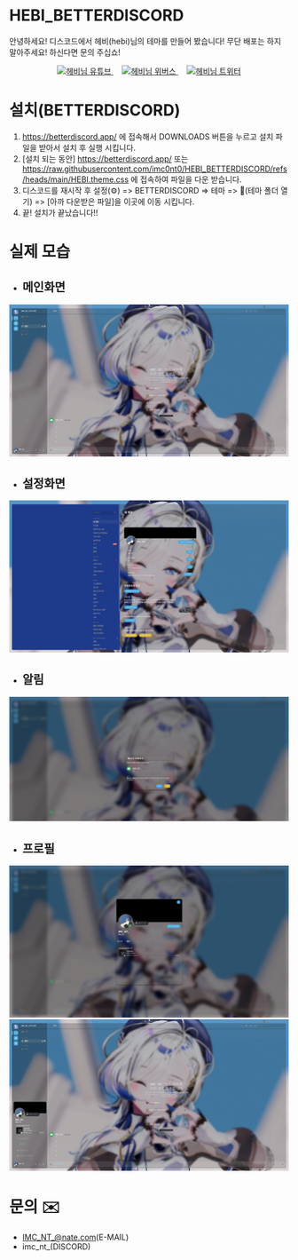 # HEBI_BETTERDISCORD
안녕하세요! 디스코드에서 헤비(hebi)님의 테마를 만들어 봤습니다! 무단 배포는 하지 말아주세요! 하신다면 문의 주십쇼!

<p align="center">
  <a href="https://www.youtube.com/channel/UCPUcv2Zv9WhH6y8H1A9uWfg" target="_blank">
    <img src="https://yt3.googleusercontent.com/z6exlDSJjanTgpmEd9zwCZ5Y90rXxVIJwJCFpFOwRPh9nyUx6VioYAJlCbf6332tlvi7xR1Uhw=s160-c-k-c0x00ffffff-no-rj" alt="헤비님 유튜브" width="100" height="100">
  </a>
  &nbsp;&nbsp;&nbsp;
  <a href="https://weverse.io/hebi/feed" target="_blank">
    <img src="https://i.namu.wiki/i/xSideevvz9nt0HbYGJMqPv-2RMhim8kFq8BaWB6ewBEXcE1nI6cNsyRLzgVqLwNef51ZYiELpX--_KIDZ5HEvAF8opb2f1zui9rGSE0vZQyDctSPOnohfBj6rlm3w36S3BaI8a5-p7OE5XFuUzlPDQ.svg" alt="헤비님 위버스" width="100" height="100">
  </a>
  &nbsp;&nbsp;&nbsp;
  <a href="https://x.com/hebi0211" target="_blank">
    <img src="https://search.pstatic.net/common/?src=http%3A%2F%2Fblogfiles.naver.net%2FMjAyMzA3MjRfOTkg%2FMDAxNjkwMTk5Njk2MzY5.BBkuxB1r0-U_HVxgoFCXx5I5Ege_VlGGPt67z1hIYeUg.SHvkR9WfZ8A9OyQ5lcMv1rLtSZJJxKklMer3v36CKDMg.JPEG.titi2010%2Fx.jpg&type=sc960_832" alt="헤비님 트위터" width="100" height="100">
  </a>
</p>


# 설치(BETTERDISCORD)
1. https://betterdiscord.app/ 에 접속해서 DOWNLOADS 버튼을 누르고 설치 파일을 받아서 설치 후 실행 시킵니다.
2. [설치 되는 동안] https://betterdiscord.app/ 또는 https://raw.githubusercontent.com/imc0nt0/HEBI_BETTERDISCORD/refs/heads/main/HEBI.theme.css 에 접속하여 파일을 다운 받습니다.
3. 디스코드를 재시작 후 설정(⚙️) => BETTERDISCORD => 테마 => 📁(테마 폴더 열기) => [아까 다운받은 파일]을 이곳에 이동 시킵니다.
4. 끝! 설치가 끝났습니다!!

# 실제 모습
  - ## 메인화면
  ![메인 화면](https://github.com/imc0nt0/HEBI_BETTERDISCORD/blob/main/INDIS.png)
  - ## 설정화면
  ![설정화면](https://github.com/imc0nt0/HEBI_BETTERDISCORD/blob/main/SETTING.png)
  - ## 알림
  ![알림](https://github.com/imc0nt0/HEBI_BETTERDISCORD/blob/main/ALERT.png)
  - ## 프로필
  ![프로필](https://github.com/imc0nt0/HEBI_BETTERDISCORD/blob/main/PROFILE.png)
  ![작은 프로필](https://github.com/imc0nt0/HEBI_BETTERDISCORD/blob/main/S-PROFILE.png)

# 문의 ✉️
   - IMC_NT_@nate.com(E-MAIL)
   - imc_nt_(DISCORD)
